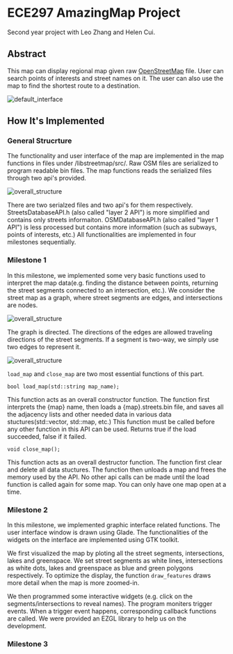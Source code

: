 # ECE297 AmazingMap Project
Second year project with Leo Zhang and Helen Cui.

## Abstract
This map can display regional map given raw [OpenStreetMap](http://wiki.openstreetmap.org/wiki/Main_Page) file. User can search points of interests and street names on it. The user can also use the map to find the shortest route to a destination. 

![default_interface](https://github.com/nzcsx/ece297_map_project/blob/master/README_images/default_interface.png)

## How It's Implemented
### General Strucrture
The functionality and user interface of the map are implemented in the map functions in files under /libstreetmap/src/. Raw OSM files are serialized to program readable bin files. The map functions reads the serialized files through two api's provided. 

![overall_structure](https://github.com/nzcsx/ece297_map_project/blob/master/README_images/overall_strcuture.png)

There are two serialzed files and two api's for them respectively. StreetsDatabaseAPI.h (also called "layer 2 API") is more simplified and contains only streets informaiton. OSMDatabaseAPI.h (also called "layer 1 API") is less processed but contains more information (such as subways, points of interests, etc.) All functionalities are implemented in four milestones sequentially.

### Milestone 1
In this milestone, we implemented some very basic functions used to interpret the map data(e.g. finding the distance between points, returning the street segments connected to an intersection, etc.). We consider the street map as a graph, where street segments are edges, and intersections are nodes. 

![overall_structure](https://github.com/nzcsx/ece297_map_project/blob/master/README_images/map_as_graph.png)

The graph is directed. The directions of the edges are allowed traveling directions of the street segments. If a segment is two-way, we simply use two edges to represent it. 

![overall_structure](https://github.com/nzcsx/ece297_map_project/blob/master/README_images/directed_graph.png)

```load_map``` and ```close_map``` are two most essential functions of this part. 

```bool load_map(std::string map_name);```

This function acts as an overall constructor function. The function first interprets the {map} name, then loads a {map}.streets.bin file, and saves all the adjacency lists and other needed data in various data stuctures(std::vector, std::map, etc.) This function must be called before any other function in this API can be used. Returns true if the load succeeded, false if it failed.

```void close_map();```

This function acts as an overall destructor function. The function first clear and delete all data stuctures. The function then unloads a map and frees the memory used by the API. No other api calls can be made until the load function is called again for some map. You can only have one map open at a time.

### Milestone 2

In this milestone, we implemented graphic interface related functions. The user interface window is drawn using Glade. The functionalities of the widgets on the interface are implemented using GTK toolkit. 

We first visualized the map by ploting all the street segments, intersections, lakes and greenspace. We set street segments as white lines, intersections as white dots, lakes and greenspace as blue and green polygons respectively. To optimize the display, the function ```draw_features``` draws more detail when the map is more zoomed-in. 

We then programmed some interactive widgets (e.g. click on the segments/intersections to reveal names). The program moniters trigger events. When a trigger event happens,  corresponding callback functions are called. We were provided an EZGL library to help us on the development.

### Milestone 3


